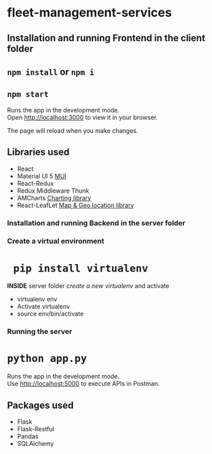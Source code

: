 # fleet-management-services

## Installation and running Frontend in the client folder
## `npm install` or `npm i`

## `npm start`

Runs the app in the development mode.\
Open [http://localhost:3000](http://localhost:3000) to view it in your browser.

The page will reload when you make changes.


## Libraries used
  - React
  - Material UI 5 [MUI](https://mui.com/)
  - React-Redux
  - Redux Middleware Thunk
  - AMCharts [Charting library](https://www.amcharts.com/)
  - React-LeafLet [Map & Geo location library](https://react-leaflet.js.org/)


### Installation and running Backend in the server folder

### Create a virtual environment
# ` pip install virtualenv`

**INSIDE** server folder _create a new virtualenv_ and activate
  - virtualenv env
  - Activate virtualenv
  - source env/bin/activate

### Running the server
# `python app.py`

Runs the app in the development mode.\
Use [http://localhost:5000](http://localhost:5000) to execute APIs in Postman.


## Packages used
  - Flask
  - Flask-Restful
  - Pandas
  - SQLAlchemy



